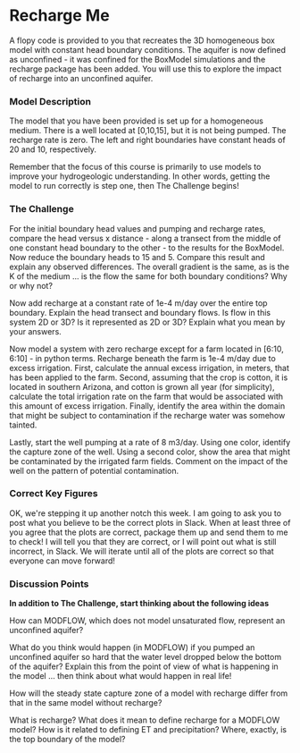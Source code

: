 # Recharge Me

A flopy code is provided to you that recreates the 3D homogeneous box model with constant head boundary conditions.  The aquifer is now defined as unconfined - it was confined for the BoxModel simulations and the recharge package has been added.  You will use this to explore the impact of recharge into an unconfined aquifer.     

### Model Description
​The model that you have been provided is set up for a homogeneous medium.  There is a well located at [0,10,15], but it is not being pumped.  The recharge rate is zero.  The left and right boundaries have constant heads of 20 and 10, respectively.      

Remember that the focus of this course is primarily to use models to improve your hydrogeologic understanding.  In other words, getting the model to run correctly is step one, then The Challenge begins! 

### The Challenge
For the initial boundary head values and pumping and recharge rates, compare the head versus x distance - along a transect from the middle of one constant head boundary to the other - to the results for the BoxModel.  Now reduce the boundary heads to 15 and 5.  Compare this result and explain any observed differences.  The overall gradient is the same, as is the K of the medium ... is the flow the same for both boundary conditions?  Why or why not?

Now add recharge at a constant rate of 1e-4 m/day over the entire top boundary.  Explain the head transect and boundary flows.  Is flow in this system 2D or 3D?  Is it represented as 2D or 3D?  Explain what you mean by your answers.

Now model a system with zero recharge except for a farm located in [6:10, 6:10] - in python terms.  Recharge beneath the farm is 1e-4 m/day due to excess irrigation.  First, calculate the annual excess irrigation, in meters, that has been applied to the farm.  Second, assuming that the crop is cotton, it is located in southern Arizona, and cotton is grown all year (for simplicity), calculate the total irrigation rate on the farm that would be associated with this amount of excess irrigation.  Finally, identify the area within the domain that might be subject to contamination if the recharge water was somehow tainted.    

Lastly, start the well pumping at a rate of 8 m3/day.  Using one color, identify the capture zone of the well.  Using a second color, show the area that might be contaminated by the irrigated farm fields.  Comment on the impact of the well on the pattern of potential contamination.   





### Correct Key Figures

OK, we're stepping it up another notch this week.  I am going to ask you to post what you believe to be the correct plots in Slack.  When at least three of you agree that the plots are correct, package them up and send them to me to check!  I will tell you that they are correct, or I will point out what is still incorrect, in Slack.  We will iterate until all of the plots are correct so that everyone can move forward!


### Discussion Points
**In addition to The Challenge, start thinking about the following ideas**

How can MODFLOW, which does not model unsaturated flow, represent an unconfined aquifer?

What do you think would happen (in MODFLOW) if you pumped an unconfined aquifer so hard that the water level dropped below the bottom of the aquifer?  Explain this from the point of view of what is happening in the model ... then think about what would happen in real life!

How will the steady state capture zone of a model with recharge differ from that in the same model without recharge?

What is recharge?  What does it mean to define recharge for a MODFLOW model?  How is it related to defining ET and precipitation?  Where, exactly, is the top boundary of the model?
